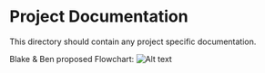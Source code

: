 Project Documentation
======================

This directory should contain any project specific documentation.


Blake & Ben proposed Flowchart:
![Alt text](http://rawgithub.com/UMaineECE498/PythonBallooning/master/docs/modules.svg)
